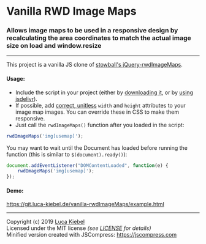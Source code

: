 # Vanilla RWD Image Maps

### Allows image maps to be used in a responsive design by recalculating the area coordinates to match the actual image size on load and window.resize

---
This project is a vanilla JS clone of [stowball's jQuery-rwdImageMaps](https://github.com/stowball/jQuery-rwdImageMaps).


#### Usage:

* Include the script in your project (either by [downloading it](https://github.com/lucakiebel/vanilla-rwdImageMaps/archive/v1.4.zip), or by [using jsdelivr](https://cdn.jsdelivr.net/gh/lucakiebel/vanilla-rwdImageMaps@1.9/vanilla.rwdImageMaps.min.js)).
* If possible, add [correct, unitless](http://dev.w3.org/html5/markup/img.html) `width` and `height` attributes to your image map images. You can override these in CSS to make them responsive.
* Just call the `rwdImageMaps()` function after you loaded in the script:

```js
rwdImageMaps('img[usemap]');
```

You may want to wait until the Document has loaded before running the function (this is similar to `$(document).ready()`):

```js
document.addEventListener("DOMContentLoaded", function(e) {
    rwdImageMaps('img[usemap]');
});
```

#### Demo:

https://git.luca-kiebel.de/vanilla-rwdImageMaps/example.html

---

Copyright (c) 2019 [Luca Kiebel](https://luca-kiebel.de)  
Licensed under the MIT license *(see [LICENSE](https://github.com/lucakiebel/vanilla-rwdImageMaps/blob/master/LICENSE) for details)*  
Minified version created with JSCompress: https://jscompress.com
